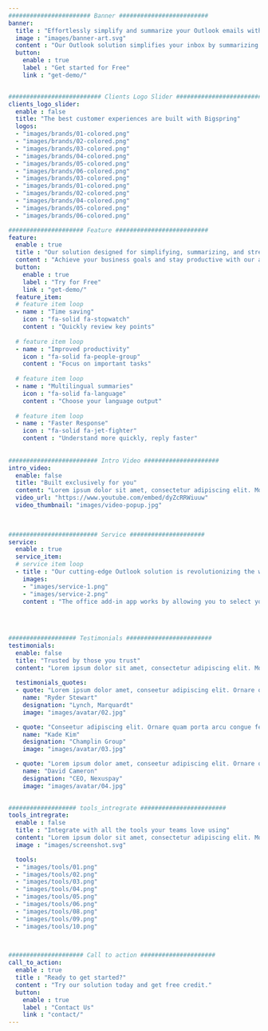 ```yaml
---
####################### Banner #########################
banner:
  title : "Effortlessly simplify and summarize your Outlook emails with our streamlined solution."
  image : "images/banner-art.svg"
  content : "Our Outlook solution simplifies your inbox by summarizing your emails, making it easy to prioritize and respond to messages quickly. Whether you're managing a busy workload or simply looking to streamline your email experience, our solution can help you stay organized and focused. Try it out today!"
  button:
    enable : true
    label : "Get started for Free"
    link : "get-demo/"


########################## Clients Logo Slider #########################
clients_logo_slider:
  enable : false
  title: "The best customer experiences are built with Bigspring"
  logos:
  - "images/brands/01-colored.png"
  - "images/brands/02-colored.png"
  - "images/brands/03-colored.png"
  - "images/brands/04-colored.png"
  - "images/brands/05-colored.png"
  - "images/brands/06-colored.png"
  - "images/brands/03-colored.png"
  - "images/brands/01-colored.png"
  - "images/brands/02-colored.png"
  - "images/brands/04-colored.png"
  - "images/brands/05-colored.png"
  - "images/brands/06-colored.png"

##################### Feature ##########################
feature:
  enable : true
  title : "Our solution designed for simplifying, summarizing, and streamlining your inbox."
  content : "Achieve your business goals and stay productive with our approach to email communication."
  button:
    enable : true
    label : "Try for Free"
    link : "get-demo/"
  feature_item:
  # feature item loop
  - name : "Time saving"
    icon : "fa-solid fa-stopwatch"
    content : "Quickly review key points"
    
  # feature item loop
  - name : "Improved productivity"
    icon : "fa-solid fa-people-group"
    content : "Focus on important tasks"
    
  # feature item loop
  - name : "Multilingual summaries"
    icon : "fa-solid fa-language"
    content : "Choose your language output"
    
  # feature item loop
  - name : "Faster Response"
    icon : "fa-solid fa-jet-fighter"
    content : "Understand more quickly, reply faster"
      
      
######################### Intro Video #####################
intro_video:
  enable: false
  title: "Built exclusively for you"
  content: "Lorem ipsum dolor sit amet, consectetur adipiscing elit. Morbi egestas Werat viverra id et aliquet. vulputate egestas sollicitudin."
  video_url: "https://www.youtube.com/embed/dyZcRRWiuuw"
  video_thumbnail: "images/video-popup.jpg"

      
      
######################### Service #####################
service:
  enable : true
  service_item:
  # service item loop
  - title : "Our cutting-edge Outlook solution is revolutionizing the way professionals manage their email communication."
    images:
    - "images/service-1.png"
    - "images/service-2.png"
    content : "The office add-in app works by allowing you to select your email, choose the desired language for summarization, and then simply clicking on the 'Go' button."
      

       
       
################### Testimonials ########################
testimonials:
  enable: false
  title: "Trusted by those you trust"
  content: "Lorem ipsum dolor sit amet, consectetur adipiscing elit. Morbi egestas Werat viverra id et aliquet. vulputate egestas sollicitudin."
  
  testimonials_quotes:
  - quote: "Lorem ipsum dolor amet, conseetur adipiscing elit. Ornare quam porta arcu congue felis volutpat. Vitae lectudbfs dolor faucibus"
    name: "Ryder Stewart"
    designation: "Lynch, Marquardt"
    image: "images/avatar/02.jpg"

  - quote: "Conseetur adipiscing elit. Ornare quam porta arcu congue felis volutpat. Vitae lectudbfs pellentesque vitae dolor faucibus"
    name: "Kade Kim"
    designation: "Champlin Group"
    image: "images/avatar/03.jpg"

  - quote: "Lorem ipsum dolor amet, conseetur adipiscing elit. Ornare quam porta arcu congue felis volutpat. Vitae lectudbfs pellentesque vitae dolor"
    name: "David Cameron"
    designation: "CEO, Nexuspay"
    image: "images/avatar/04.jpg"
        

################### tools_intregrate ########################
tools_intregrate:
  enable : false
  title : "Integrate with all the tools your teams love using"
  content: "Lorem ipsum dolor sit amet, consectetur adipiscing elit. Morbi egestas Werat viverra id et aliquet. vulputate egestas sollicitudin."
  image : "images/screenshot.svg"

  tools:
  - "images/tools/01.png"
  - "images/tools/02.png"
  - "images/tools/03.png"
  - "images/tools/04.png"
  - "images/tools/05.png"
  - "images/tools/06.png"
  - "images/tools/08.png"
  - "images/tools/09.png"
  - "images/tools/10.png"

  

##################### Call to action #####################
call_to_action:
  enable : true
  title : "Ready to get started?"
  content : "Try our solution today and get free credit."
  button:
    enable : true
    label : "Contact Us"
    link : "contact/"
---
```

